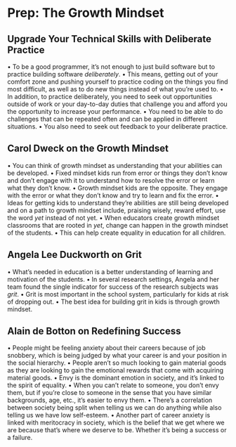 # Prep: The Growth Mindset

## Upgrade Your Technical Skills with Deliberate Practice

• To be a good programmer, it’s not enough to just build software but to practice building software _deliberately_.
• This means, getting out of your comfort zone and pushing yourself to practice coding on the things you find most difficult, as well as to do new things instead of what you’re used to.
• In addition, to practice deliberately, you need to seek out opportunities outside of work or your day-to-day duties that challenge you and afford you the opportunity to increase your performance.
• You need to be able to do challenges that can be repeated often and can be applied in different situations.
• You also need to seek out feedback to your deliberate practice.

## Carol Dweck on the Growth Mindset

• You can think of growth mindset as understanding that your abilities can be developed.
• Fixed mindset kids run from error or things they don’t know and don’t engage with it to understand how to resolve the error or learn what they don’t know.
• Growth mindset kids are the opposite. They engage with the error or what they don’t know and try to learn and fix the error.
• Ideas for getting kids to understand they’re abilities are still being developed and on a path to growth mindset include, praising wisely, reward effort, use the word _yet_ instead of not yet.
•  When educators create growth mindset classrooms that are rooted in _yet_, change can happen in the growth mindset of the students.
• This can help create equality in education for all children.

## Angela Lee Duckworth on Grit

• What’s needed in education is a better understanding of learning and motivation of the students.
• In several research settings, Angela and her team found the single indicator for success of the research subjects was _grit_.
• Grit is most important in the school system, particularly for kids at risk of dropping out.
• The best idea for building grit in kids is through growth mindset.

## Alain de Botton on Redefining Success

• People might be feeling anxiety about their careers because of job snobbery, which is being judged by what your career is and your position in the social hierarchy.
• People aren’t so much looking to gain material goods as they are looking to gain the emotional rewards that come with acquiring material goods.
• Envy is the dominant emotion in society, and it’s linked to the spirit of equality.
• When you can’t relate to someone, you don’t envy them, but if you’re close to someone in the sense that you have similar backgrounds, age, etc., it’s easier to envy them.
• There’s a correlation between society being split when telling us we can do anything while also telling us we have low self-esteem.
• Another part of career anxiety is linked with meritocracy in society, which is the belief that we get where we are because that’s where we deserve to be. Whether it’s being a success or a failure.
